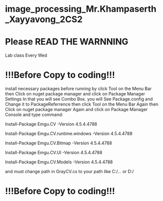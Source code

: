# image_processing_Mr.Khampaserth_Xayyavong_2CS2
# Please READ THE WARNNING
Lab class Every Wed

# !!!Before Copy to coding!!!


install necessary packages before running by click Tool on the Menu Bar then Click on nuget package manager and click on Package Manager Settings
In that you will see Combo Box. you will See Package.config and Change it to PackageReferrence 
then click Tool on the Menu Bar Again then Click on nuget package manager Again and click on Package Manager Console and type command:

Install-Package Emgu.CV -Version 4.5.4.4788

Install-Package Emgu.CV.runtime.windows -Version 4.5.4.4788

Install-Package Emgu.CV.Bitmap -Version 4.5.4.4788

Install-Package Emgu.CV.UI -Version 4.5.4.4788

Install-Package Emgu.CV.Models -Version 4.5.4.4788


and must change path in GrayCV.cs to your path like C:/... or D:/



# !!!Before Copy to coding!!!

